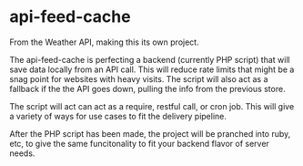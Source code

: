 # api-feed-cache

From the Weather API, making this its own project.

The api-feed-cache is perfecting a backend (currently PHP script) that will save data locally from an API call. This will reduce rate limits that might be a snag point for websites with heavy visits. The script will also act as a fallback if the the API goes down, pulling the info from the previous store.

The script will act can act as a require, restful call, or cron job. This will give a variety of ways for use cases to fit the delivery pipeline. 

After the PHP script has been made, the project will be pranched into ruby, etc, to give the same funcitonality to fit your backend flavor of server needs.
